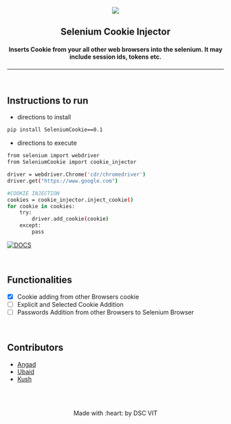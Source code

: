 <p align="center">
	<img src="https://user-images.githubusercontent.com/30529572/72455010-fb38d400-37e7-11ea-9c1e-8cdeb5f5906e.png" />
	<h2 align="center"> Selenium Cookie Injector </h2>
	<h4 align="center"> Inserts Cookie from your all other web browsers into the selenium. It may include session ids, tokens etc. <h4>
</p>

---





<br>


## Instructions to run

* directions to install
```bash
pip install SeleniumCookie==0.1
```

* directions to execute

```bash
from selenium import webdriver
from SeleniumCookie import cookie_injector

driver = webdriver.Chrome('cdr/chromedriver')
driver.get("https://www.google.com")

#COOKIE INJECTION
cookies = cookie_injector.inject_cookie()
for cookie in cookies:
	try:
		driver.add_cookie(cookie)
	except:
		pass
```
[![DOCS](https://img.shields.io/badge/HelpersGuide-see%20help-green?style=flat-square&logo=appveyor)](https://github.com/D-E-F-E-A-T/Selenium-Cookie-Injector/blob/master/helpers.md)

<br>

## Functionalities
- [x] Cookie adding from other Browsers cookie
- [ ] Explicit and Selected Cookie Addition
- [ ] Passwords Addition from other Browsers to Selenium Browser

<br>


## Contributors

* [ Angad ](https://github.com/L04DB4L4NC3R)
* [ Ubaid ](https://github.com/Geek-ubaid/)
* [ Kush ](https://github.com/D-E-F-E-A-T/)


<br>
<br>

<p align="center">
	Made with :heart: by DSC VIT
</p>

